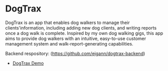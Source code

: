 # DogTrax

DogTrax is an app that enables dog walkers to manage their clients'information, including adding new dog clients, and writing reports once a dog walk is complete. Inspired by my own dog walking gigs, this app aims to provide dog walkers with an intuitive, easy-to-use customer management system and walk-report-generating capabilities.

Backend respository: (https://github.com/ejgann/dogtrax-backend)
* [DogTrax Demo](https://www.youtube.com/watch?v=xfgP-6XFiCY)



